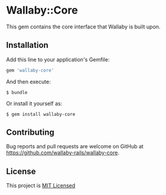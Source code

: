 # Wallaby::Core

This gem contains the core interface that Wallaby is built upon.

## Installation

Add this line to your application's Gemfile:

```ruby
gem 'wallaby-core'
```

And then execute:

```shell
$ bundle
```

Or install it yourself as:

```shell
$ gem install wallaby-core
```

## Contributing

Bug reports and pull requests are welcome on GitHub at https://github.com/wallaby-rails/wallaby-core.

## License

This project is [MIT Licensed](LICENSE)
